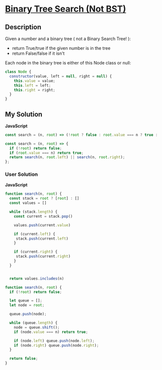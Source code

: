 # [Binary Tree Search (Not BST)](https://www.codewars.com/kata/5acc79efc6fde7838a0000a0)

## Description

Given a number and a binary tree ( not a Binary Search Tree! ):

- return True/true if the given number is in the tree
- return False/false if it isn't

Each node in the binary tree is either of this Node class or null:

```js
class Node {
  constructor(value, left = null, right = null) {
    this.value = value;
    this.left = left;
    this.right = right;
  }
}
```

## My Solution

**JavaScript**

```js
const search = (n, root) => (!root ? false : root.value === n ? true : search(n, root.left) || search(n, root.right));
```

```js
const search = (n, root) => {
  if (!root) return false;
  if (root.value === n) return true;
  return search(n, root.left) || search(n, root.right);
};
```

### User Solution

**JavaScript**

```js
function search(n, root) {
  const stack = root ? [root] : []
  const values = []

  while (stack.length) {
    const current = stack.pop()

    values.push(current.value)

    if (current.left) {
     stack.push(current.left)
    }

    if (current.right) {
     stack.push(current.right)
    }
  }


  return values.includes(n)
```

```js
function search(n, root) {
  if (!root) return false;

  let queue = [];
  let node = root;

  queue.push(node);

  while (queue.length) {
    node = queue.shift();
    if (node.value === n) return true;

    if (node.left) queue.push(node.left);
    if (node.right) queue.push(node.right);
  }

  return false;
}
```
